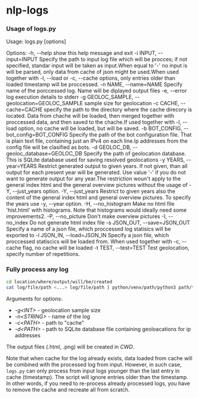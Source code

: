# nlp-logs


### Usage of logs.py
Usage: logs.py [options]

Options:
  -h, --help            show this help message and exit
  -i INPUT, --input=INPUT
                        Specify the path to input log file which will be
                        procces; if not specified, standar input will be taken
                        as input.When equal to '-' no input is will be parsed,
                        only data from cache of json might be used.When used
                        together with -l, --load or -c, --cache options, only
                        entries older than loaded timestamp will be
                        proccessed.
  -n NAME, --name=NAME  Specify name of the porccessed log. Name will be
                        diplayed output files
  -e, --error           log execution details to stderr
  -g GEOLOC_SAMPLE, --geolocation=GEOLOC_SAMPLE
                        sample size for geolocation
  -c CACHE, --cache=CACHE
                        specify the path to the directory where the cache
                        direcory is located. Data from chache will be loaded,
                        then merged together with proccessed data, and then
                        saved to the chache.If used together with -l, --load
                        option, no cache will be loaded, but will be saved.
  -b BOT_CONFIG, --bot_config=BOT_CONFIG
                        Specify the path of the bot configuration file. That
                        is plain text file, containing just an IPv4 on each
                        line.Ip addresses from the config file will be
                        clasified as bots.
  -d GEOLOC_DB, --geoloc_database=GEOLOC_DB
                        Specify the path of geolocation database. This is
                        SQLite database used for saving resolved geolocations
  -y YEARS, --year=YEARS
                        Restrict generated output to given years. If not
                        given, than all output for each present year will be
                        generated. Use value '-' if you do not want to
                        generate output for any year.The restriction woun't
                        apply to the general index html and the general
                        overview pictures without the usage of -Y,
                        --just_years option.
  -Y, --just_years      Restrict to given years also the content of the
                        general index html and general overview pictures. To
                        specify the years use -y, --year option.
  -H, --no_histogram    Make no html file 'hist.html' with histograms. Note
                        that histograms would ideally need some improvements2.
  -P, --no_picture      Don't make overview pictures
  -I, --no_index        Do not generate html index file
  -s JSON_OUT, --save=JSON_OUT
                        Specify a name of a json file, which proccessed log
                        statisics will be exported to
  -l JSON_IN, --load=JSON_IN
                        Specify a json file, which proccessed statiscics will
                        be loaded from. When used together with -c, --cache
                        flag, no cache will be loaded
  -t TEST, --test=TEST  Test geolocation, specify number of repetitions.


### Fully process any log

```sh
cd location/where/output/will/be/created
cat log/file/path <...> log/file/path | python/venv/path/python3 path/to/logs.py -g<INT> -n<STRING> [-c<PATH>] [-d<PATH>] [-e]
```

Arguments for options:
- *-g\<INT\>* - geolocation sample size
- *-n\<STRING\>* - name of the log
- *-c\<PATH\>* - path to "cache"
- *-d\<PATH\>* - path to SQLite database file
    containing geoloacations for ip addresses

The output files (.html, .png) will be created in *CWD*.

Note that when cache for the log already exists,
data loaded from cache will be combined with the processed log from input.
However, in such case, `logs.py` can only process from input logs younger than the last entry in cache (timestamp).
The script will ignore entries older than the timestamp.
In other words, if you need to re-process already processed logs,
you have to remove the cache and recreate all from scratch.